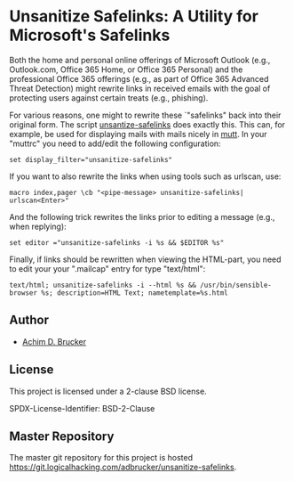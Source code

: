 # Unsanitize Safelinks: A Utility for Microsoft's Safelinks

Both the home and personal online offerings of Microsoft Outlook (e.g., Outlook.com, Office 365 Home,
or Office 365 Personal) and the professional Office 365 offerings (e.g., as part of Office 365 Advanced
Threat Detection) might rewrite links in received emails with the goal of protecting users against
certain treats (e.g., phishing).

For various reasons, one might to rewrite these `"safelinks" back into their original form. The script
[unsantize-safelinks](./unsantize-safelinks) does exactly this. This can, for example, be used for
displaying mails with mails nicely in [mutt](https://www.mutt.org). In your "muttrc" you need to 
add/edit the following configuration:

```muttrc
set display_filter="unsanitize-safelinks"
```

If you want to also rewrite the links when using tools such as urlscan, use:

```muttrc
macro index,pager \cb "<pipe-message> unsanitize-safelinks| urlscan<Enter>"
```

And the following trick rewrites the links prior to editing a message (e.g., when replying):

```muttrc
set editor ="unsanitize-safelinks -i %s && $EDITOR %s"
```

Finally, if links should be rewritten when viewing the HTML-part, you need to edit your your ".mailcap"
entry for type "text/html":

```mailcap
text/html; unsanitize-safelinks -i --html %s && /usr/bin/sensible-browser %s; description=HTML Text; nametemplate=%s.html
```

## Author

* [Achim D. Brucker](http://www.brucker.ch/)

## License

This project is licensed under a 2-clause BSD license.

SPDX-License-Identifier: BSD-2-Clause

## Master Repository

The master git repository for this project is hosted
<https://git.logicalhacking.com/adbrucker/unsanitize-safelinks>.
